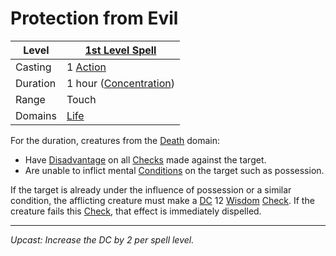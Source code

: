 # Protection from Evil

| Level    | [1st Level Spell](1st%20Level%20Spells.md)                                           |
| -------- | --------------------------------------------------- |
| Casting  | 1 [Action](../../../../Game%20Procedures/Action.md) |
| Duration | 1 hour ([Concentration](../../../Spellcasting/Concentration.md)) |
| Range    | Touch                                               |
| Domains  | [Life](../../../Spell%20Domains/Life.md)            |

For the duration, creatures from the [Death](../../../Spell%20Domains/Death.md) domain:

- Have [Disadvantage](../../../../Game%20Procedures/Dice%20Rolls/Disadvantage.md) on all [Checks](../../../../Game%20Procedures/Check.md) made against the target.
- Are unable to inflict mental [Conditions](../../../../Conditions/!Conditions.md) on the target such as possession.

If the target is already under the influence of possession or a similar condition, the afflicting creature must make a [DC](../../../../Game%20Procedures/DC.md) 12 [Wisdom](../../../../Player%20Characters/Chosen%20Statistics/Wisdom.md) [Check](../../../../Game%20Procedures/Check.md). If the creature fails this [Check](../../../../Game%20Procedures/Check.md), that effect is immediately dispelled.

---
*Upcast: Increase the DC by 2 per spell level.*
